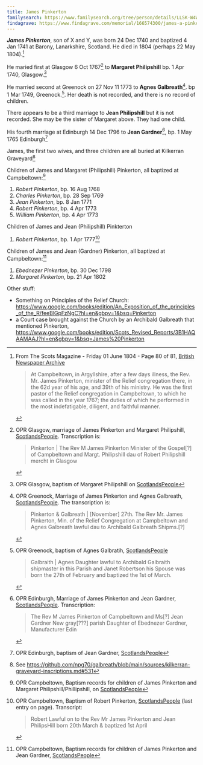 ```yaml
---
title: James Pinkerton
familysearch: https://www.familysearch.org/tree/person/details/LLSK-W4W
findagrave: https://www.findagrave.com/memorial/166574300/james-a-pinkerton
---
```

***James Pinkerton***, son of X and Y, was born 24 Dec 1740 and baptized 4 Jan 1741 at Barony, Lanarkshire, Scotland.  He died in 1804 (perhaps 22 May 1804).[^james-pinkerton-death-notice]

He maried first at Glasgow 6 Oct 1767[^margaret-philipshill-marriage] to **Margaret Philipshill** bp. 1 Apr 1740, Glasgow.[^margaret-philipshill-birth]

He married second at Greenock on 27 Nov 11 1773 to **Agnes Galbreath**[^agnes-galbreath-marriage]. bp 1 Mar 1749, Greenock.[^agnes-galbreath-birth].  Her death is not recorded, and there is no record of children.

There appears to be a third marriage to **Jean Philipshill** but it is not recorded.  She may be the sister of Margaret above.  They had one child.

His fourth marriage at Edinburgh 14 Dec 1796 to **Jean Gardner**[^jean-gardner-marriage], bp. 1 May 1765 Edinburgh[^jean-gardner-birth]

James, the first two wives, and three children are all buried at Kilkerran Graveyard[^burial]

Children of James and Margaret (Philipshill) Pinkerton, all baptized at Campbeltown:[^children]

1. *Robert Pinkerton*, bp. 16 Aug 1768
2. *Charles Pinkerton*, bp. 28 Sep 1769
3. *Jean Pinkerton*, bp. 8 Jan 1771
4. *Robert Pinkerton*, bp. 4 Apr 1773
5. *William Pinkerton*, bp. 4 Apr 1773

Children of James and Jean (Philipshill) Pinkterton

1. *Robert Pinkerton*, bp. 1 Apr 1777[^robert3]

Children of James and Jean (Gardner) Pinkerton, all baptized at Campbeltown:[^jean-gardner-children]

1. *Ebednezer Pinkerton*, bp. 30 Dec 1798
2. *Margaret Pinkerton*, bp. 21 Apr 1802


Other stuff:
* Something on Principles of the Relief Church: https://www.google.com/books/edition/An_Exposition_of_the_principles_of_the_R/feeBlGpFzNgC?hl=en&gbpv=1&bsq=Pinkerton
* a Court case brought against the Church by an Archibald Galbreath that mentioned Pinkerton, https://www.google.com/books/edition/Scots_Revised_Reports/3B1HAQAAMAAJ?hl=en&gbpv=1&bsq=James%20Pinkerton

[^robert3]: OPR Campbeltown, Baptism of Robert Pinkerton, [ScotlandsPeople](https://www.scotlandspeople.gov.uk/view-image/nrs_opr_records/5851463?image=32&return_row=2) (last entry on page).  Transcript:
    > Robert Lawful on to the Rev Mr James Pinkerton and 
    > Jean PhilipsHill born 20th March & baptized 1st April
   
[^james-pinkerton-death-notice]:  From The Scots Magazine - Friday 01 June 1804 - Page 80 of 81, [British Newspaper Archive](https://www.britishnewspaperarchive.co.uk/viewer/bl/0000546/18040601/039/0080)
    > At Campbeltown, in Argyllshire, after a few days illness, the Rev. Mr. James Pinkerton, 
    > minister of the Relief congregation there, in the 62d year of his age, and 39th of
    > his ministry. He was the first pastor of the Relief congregation in Campbeltown,
    > to which he was called in the year 1767; the duties of which he performed
    > in the most indefatigable, diligent, and faithful manner.

[^burial]: See https://github.com/npg70/galbreath/blob/main/sources/kilkerran-graveyard-inscriptions.md#531

[^margaret-philipshill-birth]: OPR Glasgow, baptism of Margaret Philipshill on [ScotlandsPeople](https://www.scotlandspeople.gov.uk/record-results?search_type=People&surname=Philipshill&forename=Margaret&forename_so=starts&from_year=1740&to_year=1740&surname_so=exact&church_type=Old%20Parish%20Registers&event=(B%20OR%20C%20OR%20S)&record_type[0]=opr_births)

[^children]: OPR Campbeltown, Baptism records for children of James Pinkerton and Margaret Philipshill/Phillipshill, on [ScotlandsPeople](https://www.scotlandspeople.gov.uk/record-results?search_type=people&event=%28B%20OR%20C%20OR%20S%29&record_type%5B0%5D=opr_births&church_type=Old%20Parish%20Registers&dl_cat=church&dl_rec=church-births-baptisms&surname=pinkerton&surname_so=exact&forename_so=starts&from_year=1768&to_year=1773&parent_names=james&parent_names_so=exact&parent_name_two=MARGARET%20PHIL&parent_name_two_so=exact&record=Church%20of%20Scotland%20%28old%20parish%20registers%29%20Roman%20Catholic%20Church%20Other%20churches&sort=asc&order=Date&field=year)

[^jean-gardner-birth]: OPR Edinburgh, baptism of Jean Gardner, [ScotlandsPeople](https://www.scotlandspeople.gov.uk/record-results?search_type=people&event=%28B%20OR%20C%20OR%20S%29&record_type%5B0%5D=opr_births&church_type=Old%20Parish%20Registers&dl_cat=church&dl_rec=church-births-baptisms&surname=gardner&surname_so=exact&forename=jean&forename_so=starts&sex=F&parent_names=eb&parent_names_so=starts&parent_name_two_so=exact&record=Church%20of%20Scotland%20%28old%20parish%20registers%29%20Roman%20Catholic%20Church%20Other%20churches)

[^jean-gardner-marriage]: OPR Edinburgh, Marriage of James Pinkerton and Jean Gardner, [ScotlandsPeople](https://www.scotlandspeople.gov.uk/view-image/nrs_opr_records/9669524?image=226).  Transcription:
    > The Rev M James Pinkerton of Campbeltown and Ms[?] Jean Gardner
    > New gray[???] parish Daughter of Ebednezer Gardner, Manufacturer Edin

[^jean-gardner-children]: OPR Campbeltown, Baptism records for children of James Pinkerton and Jean Gardner, [ScotlandsPeople](https://www.scotlandspeople.gov.uk/record-results?search_type=people&event=%28B%20OR%20C%20OR%20S%29&record_type%5B0%5D=opr_births&church_type=Old%20Parish%20Registers&dl_cat=church&dl_rec=church-births-baptisms&surname=pinkerton&surname_so=exact&forename_so=starts&from_year=1774&to_year=1805&parent_names=james&parent_names_so=exact&parent_name_two=jean&parent_name_two_so=exact&record=Church%20of%20Scotland%20%28old%20parish%20registers%29%20Roman%20Catholic%20Church%20Other%20churches&rd_real_name%5B0%5D=CAMPBELTOWN%20%28LANDWARD%29%20OR%20CAMPBELTOWN%20%28BURGH%29%20OR%20CAMPBELTOWN&rd_display_name%5B0%5D=CAMPBELTOWN%20%28LANDWARD%29%7CCAMPBELTOWN%20%28BURGH%29%7CCAMPBELTOWN_CAMPBELTOWN&rd_label%5B0%5D=CAMPBELTOWN&rd_name%5B0%5D=CAMPBELTOWN%20%2ALANDWARD%2A%20OR%20CAMPBELTOWN%20%2ABURGH%2A%20OR%20CAMPBELTOWN)

[^agnes-galbreath-birth]: OPR Greenock, baptism of Agnes Galbratih, [ScotlandsPeople](https://www.scotlandspeople.gov.uk/view-image/nrs_opr_records/1428?image=570&return_row=0)
    > Galbraith | Agnes Daughter lawful to Archibald
    > Galbraith shipmaster in this Parish and Janet
    > Robertson his Spouse was born the 27th of February
    > and baptized the 1st of March.

[^agnes-galbreath-marriage]: OPR Greenock, Marriage of James Pinkerton and Agnes Galbreath, [ScotlandsPeople](https://www.scotlandspeople.gov.uk/view-image/nrs_opr_records/9669507?image=103&return_row=2).
The transcription is:
    > Pinkerton & Galbreath | [November] 27th. The Rev Mr. James Pinkerton, Min. of the Relief Congregation at Campbeltown
    > and Agnes Galbreath lawful dau to Archibald Galbreath Shipms.[?]

[^margaret-philipshill-marriage]: OPR Glasgow, marriage of James Pinkerton and Margaret Philipshill, [ScotlandsPeople](https://www.scotlandspeople.gov.uk/view-image/nrs_opr_records/9669532?image=42).
Transcription is:
    > Pinkerton | The Rev M James Pinkerton 
    > Minister of the Gospel[?] of Campbeltown
    > and Margt. Philipshill dau of Robert
    > Philipshill mercht in Glasgow
